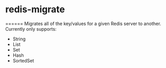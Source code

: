 # redis-migrate
======
Migrates all of the key/values for a given Redis server to another. Currently only supports:
- String
- List
- Set
- Hash
- SortedSet
